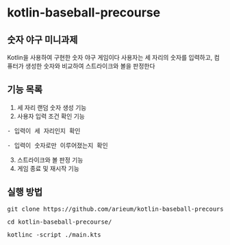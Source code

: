 # kotlin-baseball-precourse
## 숫자 야구 미니과제
Kotlin을 사용하여 구현한 숫자 야구 게임이다 
사용자는 세 자리의 숫자를 입력하고, 컴퓨터가 생성한 숫자와 비교하여 스트라이크와 볼을 판정한다

## 기능 목록
1. 세 자리 랜덤 숫자 생성 기능
2. 사용자 입력 조건 확인 기능
<pre>- 입력이 세 자리인지 확인</pre>
<pre>- 입력이 숫자로만 이루어졌는지 확인</pre>
3. 스트라이크와 볼 판정 기능
4. 게임 종료 및 재시작 기능

## 실행 방법

<pre>git clone https://github.com/arieum/kotlin-baseball-precourse.git</pre>
<pre>cd kotlin-baseball-precourse/</pre>
<pre>kotlinc -script ./main.kts</pre>

